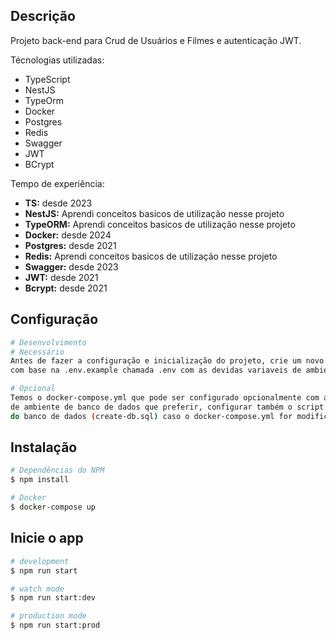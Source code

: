 
## Descrição
Projeto back-end para Crud de Usuários e Filmes e autenticação JWT.

<p>Técnologias utilizadas:</p>
<ul>
<li>TypeScript</li>
<li>NestJS</li>
<li>TypeOrm</li>
<li>Docker</li>
<li>Postgres</li>
<li>Redis</li>
<li>Swagger</li>
<li>JWT</li>
<li>BCrypt</li>
</ul>

<p>Tempo de experiência:</p>
<ul>
<li><b>TS:</b> desde 2023</li>
<li><b>NestJS:</b> Aprendi conceitos basicos de utilização nesse projeto</li>
<li><b>TypeORM:</b> Aprendi conceitos basicos de utilização nesse projeto</li>
<li><b>Docker:</b> desde 2024</li>
<li><b>Postgres:</b> desde 2021</li>
<li><b>Redis:</b> Aprendi conceitos basicos de utilização nesse projeto</li>
<li><b>Swagger:</b> desde 2023</li>
<li><b>JWT:</b> desde 2021</li>
<li><b>Bcrypt:</b> desde 2021</li>
</ul>

## Configuração
```bash
# Desenvolvimento
# Necessário
Antes de fazer a configuração e inicialização do projeto, crie um novo arquivo
com base na .env.example chamada .env com as devidas variaveis de ambiente.

# Opcional
Temos o docker-compose.yml que pode ser configurado opcionalmente com as variaveis 
de ambiente de banco de dados que preferir, configurar também o script que faz a criação
do banco de dados (create-db.sql) caso o docker-compose.yml for modificado.
```

## Instalação
```bash
# Dependências do NPM
$ npm install

# Docker
$ docker-compose up
```

## Inicie o app
```bash
# development
$ npm run start

# watch mode
$ npm run start:dev

# production mode
$ npm run start:prod
```
